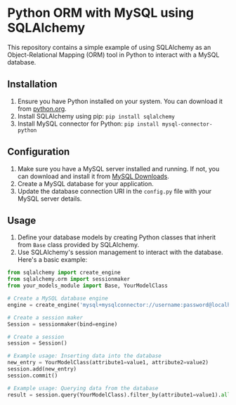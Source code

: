 # Python ORM with MySQL using SQLAlchemy

This repository contains a simple example of using SQLAlchemy as an Object-Relational Mapping (ORM) tool in Python to interact with a MySQL database.

## Installation

1. Ensure you have Python installed on your system. You can download it from [python.org](https://www.python.org/downloads/).
2. Install SQLAlchemy using pip: ```pip install sqlalchemy```
3. Install MySQL connector for Python: ```pip install mysql-connector-python```


## Configuration

1. Make sure you have a MySQL server installed and running. If not, you can download and install it from [MySQL Downloads](https://dev.mysql.com/downloads/).
2. Create a MySQL database for your application.
3. Update the database connection URI in the `config.py` file with your MySQL server details.

## Usage

1. Define your database models by creating Python classes that inherit from `Base` class provided by SQLAlchemy.
2. Use SQLAlchemy's session management to interact with the database. Here's a basic example:

```python
from sqlalchemy import create_engine
from sqlalchemy.orm import sessionmaker
from your_models_module import Base, YourModelClass

# Create a MySQL database engine
engine = create_engine('mysql+mysqlconnector://username:password@localhost/database_name')

# Create a session maker
Session = sessionmaker(bind=engine)

# Create a session
session = Session()

# Example usage: Inserting data into the database
new_entry = YourModelClass(attribute1=value1, attribute2=value2)
session.add(new_entry)
session.commit()

# Example usage: Querying data from the database
result = session.query(YourModelClass).filter_by(attribute1=value1).all()


